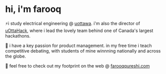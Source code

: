 # hi, i'm farooq

⚡i study electrical engineering @ [uottawa](https://www.uottawa.ca/faculty-engineering/school-electrical-engineering-computer-science). i'm also the director of [uOttaHack](uottahack.ca), where i lead the lovely team behind one of Canada's largest hackathons. 


🚀 i have a key passion for product management. in my free time i teach competitive debating, with students of mine winnning nationally and across the globe.


👋 feel free to check out my footprint on the web @ [farooqqureshi.com](farooqqureshi.com)

